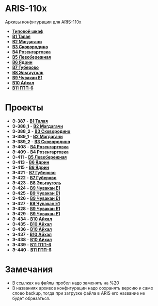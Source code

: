 ARIS-110x
=========

[Архивы конфигурации для ARIS-110x](https://confluence.prosyst.ru/pages/viewpage.action?pageId=71600433)

- **[Типовой шкаф](Типовой%20шкаф/README.md)**
- **[B1 Талая](B1%20Талая/README.md)**
- **[B2 Магдагачи](B2%20Магдагачи/README.md)**
- **[B3 Сковородино](B3%20Сковородино/README.md)**
- **[B4 Розенгартовка](B4%20Розенгартовка/README.md)**
- **[B5 Левобережная](B5%20Левобережная/README.md)**
- **[B6 Ядрин](B6%20Ядрин/README.md)**
- **[B7 Губерово](B7%Губерово/README.md)**
- **[B8 Эльгауголь](B8%20Эльгауголь/README.md)**
- **[B9 Чувакан E1](B9%20Чувакан%20E1/README.md)**
- **[B10 Айхал](B10%20Айхал/README.md)**
- **[B11 ГПП-6](B11%20ГПП-6/README.md)**


# Проекты

- **Э-387**      - **[B1 Талая](B1%20Талая/README.md)**
- **Э-388_1**    - **[B2 Магдагачи](B2%20Магдагачи/README.md)**
- **Э-388_2**    - **[B3 Сковородино](B3%20Сковородино/README.md)**
- **Э-389_1**    - **[B2 Магдагачи](B2%20Магдагачи/README.md)**
- **Э-389_2**    - **[B3 Сковородино](B3%20Сковородино/README.md)**
- **Э-408**      - **[B4 Розенгартовка](B4%20Розенгартовка/README.md)**
- **Э-409**      - **[B4 Розенгартовка](B4%20Розенгартовка/README.md)**
- **Э-411**      - **[B5 Левобережная](B5%20Левобережная/README.md)**
- **Э-413**      - **[B6 Ядрин](B6%20Ядрин/README.md)**
- **Э-415**      - **[B6 Ядрин](B6%20Ядрин/README.md)**
- **Э-421**      - **[B7 Губерово](B7%Губерово/README.md)**
- **Э-422**      - **[B7 Губерово](B7%Губерово/README.md)**
- **Э-423**      - **[B8 Эльгауголь](B8%Эльгауголь/README.md)**
- **Э-424**      - **[B9 Чувакан E1](B9%20Чувакан%20E1/README.md)**
- **Э-425**      - **[B9 Чувакан E1](B9%20Чувакан%20E1/README.md)**
- **Э-426**      - **[B9 Чувакан E1](B9%20Чувакан%20E1/README.md)**
- **Э-427**      - **[B9 Чувакан E1](B9%20Чувакан%20E1/README.md)**
- **Э-428**      - **[B9 Чувакан E1](B9%20Чувакан%20E1/README.md)**
- **Э-429**      - **[B9 Чувакан E1](B9%20Чувакан%20E1/README.md)**
- **Э-434**      - **[B10 Айхал](B10%20Айхал/README.md)**
- **Э-435**      - **[B10 Айхал](B10%20Айхал/README.md)**
- **Э-436**      - **[B10 Айхал](B10%20Айхал/README.md)**
- **Э-437**      - **[B10 Айхал](B10%20Айхал/README.md)**
- **Э-438**      - **[B10 Айхал](B10%20Айхал/README.md)**
- **Э-439**      - **[B11 ГПП-6](B11%20ГПП-6/README.md)**
- **Э-440**      - **[B11 ГПП-6](B11%20ГПП-6/README.md)**



# Замечания

- В ссылках на файлы пробел надо заменять на %20
- В названиях архивов конфигурации надо сохранять версию и само слово backup, тогда при загрузке файла в ARIS его название не будет обрезаться.


